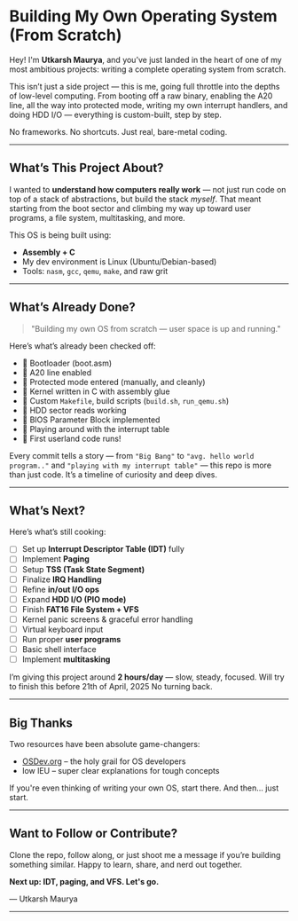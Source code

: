 # Building My Own Operating System (From Scratch)

Hey! I'm **Utkarsh Maurya**, and you’ve just landed in the heart of one of my most ambitious projects: writing a complete operating system from scratch.

This isn’t just a side project — this is me, going full throttle into the depths of low-level computing. From booting off a raw binary, enabling the A20 line, all the way into protected mode, writing my own interrupt handlers, and doing HDD I/O — everything is custom-built, step by step.

No frameworks. No shortcuts. Just real, bare-metal coding.

---

## What’s This Project About?

I wanted to **understand how computers really work** — not just run code on top of a stack of abstractions, but build the stack *myself*. That meant starting from the boot sector and climbing my way up toward user programs, a file system, multitasking, and more.

This OS is being built using:
- **Assembly + C**
- My dev environment is Linux (Ubuntu/Debian-based)
- Tools: `nasm`, `gcc`, `qemu`, `make`, and raw grit

---

## What’s Already Done?

> "Building my own OS from scratch — user space is up and running."

Here’s what’s already been checked off:

- 🔸 Bootloader (boot.asm)
- 🔸 A20 line enabled
- 🔸 Protected mode entered (manually, and cleanly)
- 🔸 Kernel written in C with assembly glue
- 🔸 Custom `Makefile`, build scripts (`build.sh`, `run_qemu.sh`)
- 🔸 HDD sector reads working
- 🔸 BIOS Parameter Block implemented
- 🔸 Playing around with the interrupt table
- 🔸 First userland code runs!

Every commit tells a story — from `"Big Bang"` to `"avg. hello world program.."` and `"playing with my interrupt table"` — this repo is more than just code. It’s a timeline of curiosity and deep dives.

---

## What’s Next?

Here’s what’s still cooking:

- [ ] Set up **Interrupt Descriptor Table (IDT)** fully
- [ ] Implement **Paging**
- [ ] Setup **TSS (Task State Segment)**
- [ ] Finalize **IRQ Handling**
- [ ] Refine **in/out I/O ops**
- [ ] Expand **HDD I/O (PIO mode)**
- [ ] Finish **FAT16 File System + VFS**
- [ ] Kernel panic screens & graceful error handling
- [ ] Virtual keyboard input
- [ ] Run proper **user programs**
- [ ] Basic shell interface
- [ ] Implement **multitasking**

I’m giving this project around **2 hours/day** — slow, steady, focused.
Will try to finish this before 21th of April, 2025
No turning back.

---

## Big Thanks

Two resources have been absolute game-changers:
- [OSDev.org](https://osdev.org) – the holy grail for OS developers
- low lEU – super clear explanations for tough concepts

If you're even thinking of writing your own OS, start there. And then... just start.

---

## Want to Follow or Contribute?

Clone the repo, follow along, or just shoot me a message if you’re building something similar. Happy to learn, share, and nerd out together.

**Next up: IDT, paging, and VFS. Let's go.**

— Utkarsh Maurya

---
